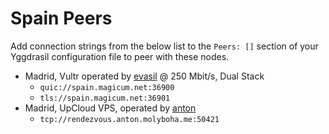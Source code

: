 # Spain Peers

Add connection strings from the below list to the `Peers: []` section of your
Yggdrasil configuration file to peer with these nodes.

* Madrid, Vultr operated by [evasil](https://github.com/evasil/) @ 250 Mbit/s, Dual Stack
  * `quic://spain.magicum.net:36900`
  * `tls://spain.magicum.net:36901`
* Madrid, UpCloud VPS, operated by [anton](mailto:anton.stay.connected@gmail.com)
  * `tcp://rendezvous.anton.molyboha.me:50421`


